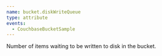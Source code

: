 ```yaml
---
name: bucket.diskWriteQueue
type: attribute
events:
  - CouchbaseBucketSample
---
```


Number of items waiting to be written to disk in the bucket.